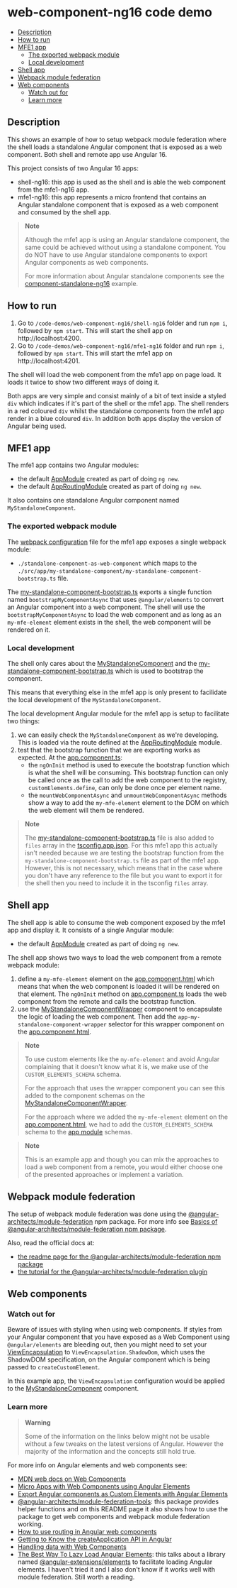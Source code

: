# web-component-ng16 code demo

- [Description](#description)
- [How to run](#how-to-run)
- [MFE1 app](#mfe1-app)
  - [The exported webpack module](#the-exported-webpack-module)
  - [Local development](#local-development)
- [Shell app](#shell-app)
- [Webpack module federation](#webpack-module-federation)
- [Web components](#web-components)
  - [Watch out for](#watch-out-for)
  - [Learn more](#learn-more)

## Description

This shows an example of how to setup webpack module federation where the shell loads a standalone Angular component that is exposed as a web component. Both shell and remote app use Angular 16.

This project consists of two Angular 16 apps:
- shell-ng16: this app is used as the shell and is able the web component from the mfe1-ng16 app.
- mfe1-ng16: this app represents a micro frontend that contains an Angular standalone component that is exposed as a web component and consumed by the shell app.

> **Note**
>
> Although the mfe1 app is using an Angular standalone component, the same could be achieved without using a standalone component. You do NOT have to use Angular standalone components to export Angular components as web components.
>
> For more information about Angular standalone components see the [component-standalone-ng16](../component-standalone-ng16/README.md) example.
>

## How to run

1) Go to `/code-demos/web-component-ng16/shell-ng16` folder and run `npm i`, followed by `npm start`. This will start the shell app on http://localhost:4200.
2) Go to `/code-demos/web-component-ng16/mfe1-ng16` folder and run `npm i`, followed by `npm start`. This will start the mfe1 app on http://localhost:4201.

The shell will load the web component from the mfe1 app on page load. It loads it twice to show two different ways of doing it. 

Both apps are very simple and consist mainly of a bit of text inside a styled `div` which indicates if it's part of the shell or the mfe1 app. The shell renders in a red coloured `div` whilst the standalone components from the mfe1 app render in a blue coloured `div`. In addition both apps display the version of Angular being used.

## MFE1 app

The mfe1 app contains two Angular modules:
- the default [AppModule](/code-demos/web-component-ng16/mfe1-ng16/src/app/app.module.ts) created as part of doing `ng new`.
- the default [AppRoutingModule](/code-demos/web-component-ng16/mfe1-ng16/src/app/app-routing.module.ts) created as part of doing `ng new`.

It also contains one standalone Angular component named `MyStandaloneComponent`.

### The exported webpack module

The [webpack configuration](/code-demos/web-component-ng16/mfe1-ng16/webpack.config.js) file for the mfe1 app exposes a single webpack module:
- `./standalone-component-as-web-component` which maps to the `./src/app/my-standalone-component/my-standalone-component-bootstrap.ts` file.

The [my-standalone-component-bootstrap.ts](/code-demos/web-component-ng16/mfe1-ng16/src/app/my-standalone-component/my-standalone-component-bootstrap.ts) exports a single function named `bootstrapMyComponentAsync` that uses `@angular/elements` to convert an Angular component into a web component. The shell will use the `bootstrapMyComponentAsync` to load the web component and as long as an `my-mfe-element` element exists in the shell, the web component will be rendered on it.

### Local development

The shell only cares about the [MyStandaloneComponent](/code-demos/web-component-ng16/mfe1-ng16/src/app/my-standalone-component/my-standalone-component.component.ts) and the [my-standalone-component-bootstrap.ts](/code-demos/web-component-ng16/mfe1-ng16/src/app/my-standalone-component/my-standalone-component-bootstrap.ts) which is used to bootstrap the component.

This means that everything else in the mfe1 app is only present to facilidate the local development of the `MyStandaloneComponent`.

The local development Angular module for the mfe1 app is setup to facilitate two things:
1) we can easily check the `MyStandaloneComponent` as we're developing. This is loaded via the route defined at the [AppRoutingModule](/code-demos/web-component-ng16/mfe1-ng16/src/app/app-routing.module.ts) module.
2) test that the bootstrap function that we are exporting works as expected. At the [app.component.ts](/code-demos/web-component-ng16/mfe1-ng16/src/app/app.component.ts):
   - the `ngOnInit` method is used to execute the bootstrap function which is what the shell will be consuming. This bootstrap function can only be called once as the call to add the web component to the registry, `customElements.define`, can only be done once per element name.
   - the `mountWebComponentAsync` and `unmountWebComponentAsync` methods show a way to add the `my-mfe-element` element to the DOM on which the web element will them be rendered.

> **Note**
>
> The [my-standalone-component-bootstrap.ts](../web-component-ng16/mfe1-ng16/src/app/my-standalone-component/my-standalone-component-bootstrap.ts) file is also added to `files` array in the [tsconfig.app.json](../web-component-ng16/mfe1-ng16/tsconfig.app.json). For this mfe1 app this actually isn't needed because we are testing the bootstrap function from the `my-standalone-component-bootstrap.ts` file as part of the mfe1 app. However, this is not necessary, which means that in the case where you don't have any reference to the file but you want to export it for the shell then you need to include it in the tsconfig `files` array. 
> 

## Shell app

The shell app is able to consume the web component exposed by the mfe1 app and display it. It consists of a single Angular module:
- the default [AppModule](/code-demos/web-component-ng16/shell-ng16/src/app/app.module.ts) created as part of doing `ng new`.

The shell app shows two ways to load the web component from a remote webpack module:
1) define a `my-mfe-element` element on the [app.component.html](/code-demos/web-component-ng16/shell-ng16/src/app/app.component.html) which means that when the web component is loaded it will be rendered on that element. The `ngOnInit` method on [app.component.ts](/code-demos/web-component-ng16/shell-ng16/src/app/app.component.ts) loads the web component from the remote and calls the bootstrap function.
2) use the [MyStandaloneComponentWrapper](/code-demos/web-component-ng16/shell-ng16/src/app/my-standalone-component-wrapper/my-standalone-component.component.ts) component to encapsulate the logic of loading the web component. Then add the `app-my-standalone-component-wrapper` selector for this wrapper component on the [app.component.html](/code-demos/web-component-ng16/shell-ng16/src/app/app.component.html).

> **Note**
>
> To use custom elements like the `my-mfe-element` and avoid Angular complaining that it doesn't know what it is, we make use of the `CUSTOM_ELEMENTS_SCHEMA` schema.
> 
> For the approach that uses the wrapper component you can see this added to the component schemas on the [MyStandaloneComponentWrapper](../web-component-ng16/shell-ng16/src/app/my-standalone-component-wrapper/my-standalone-component.component.ts).
>
> For the approach where we added the `my-mfe-element` element on the [app.component.html](../web-component-ng16/shell-ng16/src/app/app.component.html), we had to add the `CUSTOM_ELEMENTS_SCHEMA` schema to the [app module](../web-component-ng16/shell-ng16/src/app/app.module.ts) schemas.
>

> **Note**
>
> This is an example app and though you can mix the approaches to load a web component from a remote, you would either choose one of the presented approaches or implement a variation.

## Webpack module federation

The setup of webpack module federation was done using the [@angular-architects/module-federation](https://www.npmjs.com/package/@angular-architects/module-federation) npm package. For more info see [Basics of @angular-architects/module-federation npm package](/docs/basics-angular-architects.md).

Also, read the official docs at:
- [the readme page for the @angular-architects/module-federation npm package](https://www.npmjs.com/package/@angular-architects/module-federation?activeTab=readme)
- [the tutorial for the @angular-architects/module-federation plugin](https://github.com/angular-architects/module-federation-plugin/blob/main/libs/mf/tutorial/tutorial.md)

## Web components 

### Watch out for

Beware of issues with styling when using web components. If styles from your Angular component that you have exposed as a Web Component using `@angular/elements` are bleeding out, then you might need to set your [ViewEncapsulation](https://angular.io/api/core/ViewEncapsulation) to `ViewEncapsulation.ShadowDom`, which uses the ShadowDOM specification, on the Angular component which is being passed to `createCustomElement`. 

In this example app, the `ViewEncapsulation` configuration would be applied to the [MyStandaloneComponent](/code-demos/web-component-ng16/mfe1-ng16/src/app/my-standalone-component/my-standalone-component.component.ts) component.

### Learn more

> **Warning**
>
> Some of the information on the links below might not be usable without a few tweaks on the latest versions of Angular. However the majority of the information and the concepts still hold true.
>

For more info on Angular elements and web components see:

- [MDN web docs on Web Components](https://developer.mozilla.org/en-US/docs/Web/API/Web_components)
- [Micro Apps with Web Components using Angular Elements](https://www.angulararchitects.io/en/blog/micro-apps-with-web-components-using-angular-elements/)
- [Export Angular components as Custom Elements with Angular Elements](https://medium.com/vincent-ogloblinsky/export-angular-components-as-custom-elements-with-angular-elements-a2a0bfcd7f8a)
- [@angular-architects/module-federation-tools](https://www.npmjs.com/package/@angular-architects/module-federation-tools): this package provides helper functions and on this README page it also shows how to use the package to get web components and webpack module federation working.
- [How to use routing in Angular web components](https://medium.com/@timon.grassl/how-to-use-routing-in-angular-web-components-c6a76449cdb)
- [Getting to Know the createApplication API in Angular](https://netbasal.com/getting-to-know-the-createapplication-api-in-angular-f1c0a2685047)
- [Handling data with Web Components](https://itnext.io/handling-data-with-web-components-9e7e4a452e6e)
- [The Best Way To Lazy Load Angular Elements](https://tomastrajan.medium.com/the-best-way-to-lazy-load-angular-elements-97a51a5c2007): this talks about a library named [@angular-extensions/elements](https://angular-extensions.github.io/elements/home) to facilitate loading Angular elements. I haven't tried it and I also don't know if it works well with module federation. Still worth a reading. 
